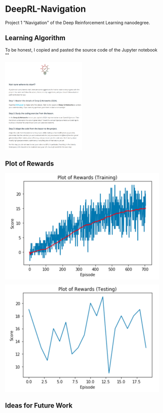 # DeepRL-Navigation
Project 1 "Navigation" of the Deep Reinforcement Learning nanodegree.

## Learning Algorithm

To be honest, I copied and pasted the source code of the Jupyter notebook ""

<img src="/images/not-sure-where-to-start.png" width="50%">

## Plot of Rewards

![Plot of rewards (training)](/images/plot-of-rewards-training.png)

![Plot of rewards (testing)](/images/plot-of-rewards-testing.png)

## Ideas for Future Work
